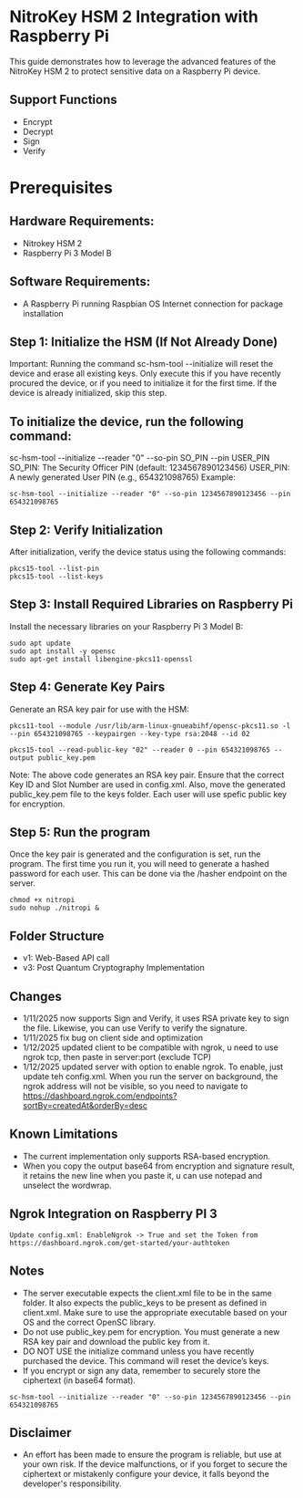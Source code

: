 # NitroKey HSM 2 Integration with Raspberry Pi
This guide demonstrates how to leverage the advanced features of the NitroKey HSM 2 to protect sensitive data on a Raspberry Pi device.

## Support Functions
- Encrypt
- Decrypt
- Sign
- Verify

# Prerequisites

## Hardware Requirements:
- Nitrokey HSM 2
- Raspberry Pi 3 Model B

## Software Requirements:
- A Raspberry Pi running Raspbian OS
Internet connection for package installation

## Step 1: Initialize the HSM (If Not Already Done)
Important: Running the command sc-hsm-tool --initialize will reset the device and erase all existing keys. Only execute this if you have recently procured the device, or if you need to initialize it for the first time. If the device is already initialized, skip this step.

## To initialize the device, run the following command:

sc-hsm-tool --initialize --reader "0" --so-pin SO_PIN --pin USER_PIN
SO_PIN: The Security Officer PIN (default: 1234567890123456)
USER_PIN: A newly generated User PIN (e.g., 654321098765)
Example:

```
sc-hsm-tool --initialize --reader "0" --so-pin 1234567890123456 --pin 654321098765
```

## Step 2: Verify Initialization
After initialization, verify the device status using the following commands:

```
pkcs15-tool --list-pin
pkcs15-tool --list-keys
```
## Step 3: Install Required Libraries on Raspberry Pi
Install the necessary libraries on your Raspberry Pi 3 Model B:

```
sudo apt update
sudo apt install -y opensc
sudo apt-get install libengine-pkcs11-openssl
```

## Step 4: Generate Key Pairs
Generate an RSA key pair for use with the HSM:

```
pkcs11-tool --module /usr/lib/arm-linux-gnueabihf/opensc-pkcs11.so -l --pin 654321098765 --keypairgen --key-type rsa:2048 --id 02
```

```
pkcs15-tool --read-public-key "02" --reader 0 --pin 654321098765 --output public_key.pem
```

Note: The above code generates an RSA key pair. Ensure that the correct Key ID and Slot Number are used in config.xml. Also, move the generated public_key.pem file to the keys folder. Each user will use spefic public key for encryption.


## Step 5: Run the program
Once the key pair is generated and the configuration is set, run the program. The first time you run it, you will need to generate a hashed password for each user. This can be done via the /hasher endpoint on the server.

```
chmod +x nitropi
sudo nohup ./nitropi &
```

## Folder Structure
- v1: Web-Based API call
- v3: Post Quantum Cryptography Implementation

## Changes
- 1/11/2025 now supports Sign and Verify, it uses RSA private key to sign the file. Likewise, you can use Verify to verify the signature.
- 1/11/2025 fix bug on client side and optimization
- 1/12/2025 updated client to be compatible with ngrok, u need to use ngrok tcp, then paste in server:port  (exclude TCP)
- 1/12/2025 updated server with option to enable ngrok. To enable, just update teh config.xml. When you run the server on background, the ngrok address will not be visible, so you need to navigate to https://dashboard.ngrok.com/endpoints?sortBy=createdAt&orderBy=desc

## Known Limitations
- The current implementation only supports RSA-based encryption.
- When you copy the output base64 from encryption and signature result, it retains the new line when you paste it, u can use notepad and unselect the wordwrap.

## Ngrok Integration on Raspberry PI 3
```
Update config.xml: EnableNgrok -> True and set the Token from https://dashboard.ngrok.com/get-started/your-authtoken
```

## Notes 
- The server executable expects the client.xml file to be in the same folder. It also expects the public_keys to be present as defined in client.xml. Make sure to use the appropriate executable based on your OS and the correct OpenSC library.
- Do not use public_key.pem for encryption. You must generate a new RSA key pair and download the public key from it.
- DO NOT USE the initialize command unless you have recently purchased the device. This command will reset the device’s keys.
- If you encrypt or sign any data, remember to securely store the ciphertext (in base64 format). 
```
sc-hsm-tool --initialize --reader "0" --so-pin 1234567890123456 --pin 654321098765
```

## Disclaimer
- An effort has been made to ensure the program is reliable, but use at your own risk. If the device malfunctions, or if you forget to secure the ciphertext or mistakenly configure your device, it falls beyond the developer's responsibility.
